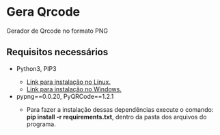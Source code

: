 # Gera Qrcode 
<p>Gerador de Qrcode no formato PNG</p>
<h2>Requisitos necessários</h2>
<ul>
  <li>Python3, PIP3</li>
  <ul>
    <li><a href="https://python.org.br/instalacao-linux/">Link para instalação no Linux.</a></li>
    <li><a href="https://python.org.br/instalacao-windows/">Link para instalação no Windows.</a></li>
  </ul>
  <li>pypng==0.0.20, PyQRCode==1.2.1</li>
  <ul>
    <li>Para fazer a instalação dessas dependências execute o comando:<b> pip install -r requirements.txt</b>, dentro da pasta dos arquivos do programa.</li>
  </ul>
</ul>

